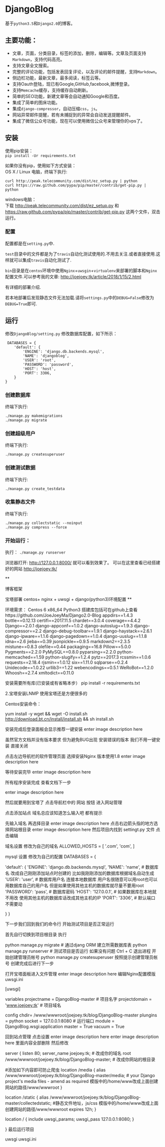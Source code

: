# DjangoBlog

基于`python3.5`和`Django2.0`的博客。   


## 主要功能：
- 文章，页面，分类目录，标签的添加，删除，编辑等。文章及页面支持`Markdown`，支持代码高亮。
- 支持文章全文搜索。
- 完整的评论功能，包括发表回复评论，以及评论的邮件提醒，支持`Markdown`。
- 侧边栏功能，最新文章，最多阅读，标签云等。
- 支持Oauth登陆，现已有Google,GitHub,facebook,微博登录。
- 支持`Memcache`缓存，支持缓存自动刷新。
- 简单的SEO功能，新建文章等会自动通知Google和百度。
- 集成了简单的图床功能。
- 集成`django-compressor`，自动压缩`css`，`js`。
- 网站异常邮件提醒，若有未捕捉到的异常会自动发送提醒邮件。
- 集成了微信公众号功能，现在可以使用微信公众号来管理你的vps了。
## 安装
使用pip安装：  
`pip install -Ur requirements.txt`

如果你没有pip，使用如下方式安装：    
OS X / Linux 电脑，终端下执行:  

    curl http://peak.telecommunity.com/dist/ez_setup.py | python
    curl https://raw.github.com/pypa/pip/master/contrib/get-pip.py | python

windows电脑：  
 下载 http://peak.telecommunity.com/dist/ez_setup.py 和 https://raw.github.com/pypa/pip/master/contrib/get-pip.py 这两个文件，双击运行。  

### 配置
配置都是在`setting.py`中.



`test`目录中的文件都是为了`travis`自动化测试使用的.不用去关注.或者直接使用.这样就可以集成`travis`自动化测试了.

`bin`目录是在`centos`环境中使用`Nginx`+`uwsgin`+`virtualenv`来部署的脚本和`Nginx`配置文件.可以参考我的文章:
http://joejoey.tk/article/2018/1/15/2.html

有详细的部署介绍.

若本地部署后发现静态文件无法加载.请将`settings.py`中的`DEBUG=False`修改为`DEBUG=True`即可.

## 运行

 修改`DjangoBlog/setting.py` 修改数据库配置，如下所示：

     DATABASES = {
        'default': {
            'ENGINE': 'django.db.backends.mysql',
            'NAME': 'djangoblog',
            'USER': 'root',
            'PASSWORD': 'password',
            'HOST': 'host',
            'PORT': 3306,
        }
    }

### 创建数据库

 终端下执行:

    ./manage.py makemigrations
    ./manage.py migrate
### 创建超级用户

 终端下执行:

    ./manage.py createsuperuser
### 创建测试数据
终端下执行:

    ./manage.py create_testdata
### 收集静态文件
终端下执行:  

    ./manage.py collectstatic --noinput
    ./manage.py compress --force
### 开始运行：
 执行：
 `./manage.py runserver`





 浏览器打开: http://127.0.0.1:8000/  就可以看到效果了。
 可以在这里查看已经搭建好的网站
 http://joejoey.tk/
 
 



**

博客框架

宝塔部署 centos+ nginx + uwsgi + django(python3)环境配置
**

环境需求： Centos 6 x86_64 Python3 搭建库包括可在github上查看https://github.com/JoeJoeyMa/Django2.0-Blog appdirs==1.4.3 bottle==0.12.13 certifi==2017.11.5 chardet==3.0.4 coverage==4.4.2 Django==2.0.1 django-appconf==1.0.2 django-autoslug==1.9.3 django-compressor==2.2 django-debug-toolbar==1.9.1 django-haystack==2.6.1 django-ipware==1.1.6 django-pagedown==1.0.4 django-uuslug==1.1.8 idna==2.6 jieba==0.39 jsonpickle==0.9.5 markdown2==2.3.5 mistune==0.8.3 olefile==0.44 packaging==16.8 Pillow==5.0.0 Pygments==2.2.0 PyMySQL==0.8.0 pyparsing==2.2.0 python-memcached==1.59 python-slugify==1.2.4 pytz==2017.3 rcssmin==1.0.6 requests==2.18.4 rjsmin==1.0.12 six==1.11.0 sqlparse==0.2.4 Unidecode==1.0.22 urllib3==1.22 webencodings==0.5.1 WeRoBot==1.2.0 Whoosh==2.7.4 xmltodict==0.11.0

安装需要所有库(已安装或有省略本步）
pip install -r requirements.txt

2.宝塔安装LNMP 使用宝塔还是方便很多的

Centos安装命令：

yum install -y wget && wget -O install.sh http://download.bt.cn/install/install.sh && sh install.sh

安装完成后登录面板会显示推荐一键安装 enter image description here

虽然官方文档并没有版本要求 但为避免BUG出现 安装错误的版本 我们不用一键安装 直接关闭

点击左边导航栏的软件管理页面 选择安装Nginx 版本使用1.8 enter image description here

等待安装完毕 enter image description here

所有程序安装完成 查看文档下一步

enter image description here

然后就要用到宝塔了 点击导航栏中的 网站 按钮 进入网站管理

点击添加站点 域名总应该知道怎么输入吧 都有提示

先输入域名 再选择目录 enter image description here 点击右边箭头指的地方选择网站根目录 enter image description here 然后项目内找到 settingt.py 文件 点击编辑

域名设置
修改为自己的域名
ALLOWED_HOSTS = [ '.com', 'com', ]

mysql 设置
修改为自己的配置
DATABASES = {

'default': {
    'ENGINE': 'django.db.backends.mysql',
    'NAME': 'name',   # 数据库名     改成自己刚刚添加站点时创建的  比如我刚刚添加的数据库根据域名自动生成
    'USER': 'user',  # 数据库用户名    连接本地数据库 用户名很随意可以用root也可以用数据库自己的用户名    但是如果使用其他主机的数据库就尽量不要用root
    'PASSWORD': 'pass',  # 数据库密码
    'HOST': '127.0.0.1',  # 如果数据库在本地就不用改    使用其他主机的数据库话改成其他主机的IP
    'PORT': '3306',   # 默认端口  不需要动

}
}

下一步我们回到我们的命令行 开始测试项目是否正常运行

首先自行切换到项目根目录 执行

python manage.py migrate # 通过djang ORM 建立所需数据库表
python manage.py runserver # 测试项目是否运行 如果没有问题 Ctrl + C 退出进程 开始创建管理员帐号 python manage.py createsuperuser 按照提示创建管理员帐号 创建完成后进行下一步

打开宝塔面板进入文件管理 enter image description here 编辑Nginx配置模版 uwsgi.ini

[uwsgi]

variables
projectname = DjangoBlog-master # 项目名字 projectdomain = 'www.joejoey.tk' # 项目域名

config
chdir= /www/wwwroot/joejoey.tk/blog/DjangoBlog-master plungins = python socket = 127.0.0.1:8080 # 运行端口 module = DjangoBlog.wsgi:application master = True vacuum = True

回到站点管理 点击设置 enter image description here enter image description here 里面内容全部删除 然后修改

server { listen 80; server_name joejoey.tk; # 改成你的域名 root /www/wwwroot/joejoey.tk/blog/DjangoBlog-master; # 改成你网站的根目录

#添加如下内容即可防止爬虫
location /media  {
    alias /www/wwwroot/joejoey.tk/blog/DjangoBlog-master/media;  # your Django project's media files - amend as required   模版中的/home/www改成上面创建网站的路径/www/wwwroot
    }

location /static
    {
alias  /www/wwwroot/joejoey.tk/blog/DjangoBlog-master/collectedstatic; #静态文件地址，js/css   模版中的/home/www改成上面创建网站的路径/www/wwwroot
    expires  12h;
    }

location /
    {
include uwsgi_params;
    uwsgi_pass 127.0.0.1:8080;
    }

}
最后运行项目

uwsgi uwsgi.ini
